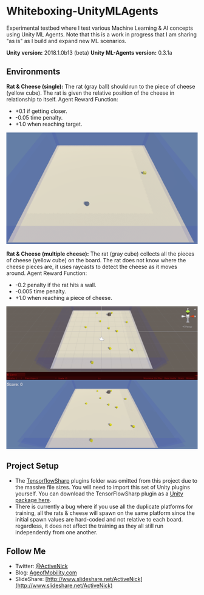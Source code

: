 # Whiteboxing-UnityMLAgents
Experimental testbed where I test various Machine Learning & AI concepts using Unity ML Agents. Note that this is a work in progress that I am sharing "as is" as I build and expand new ML scenarios.

**Unity version:** 2018.1.0b13 (beta)
**Unity ML-Agents version:** 0.3.1a

## Environments
**Rat & Cheese (single):** The rat (gray ball) should run to the piece of cheese (yellow cube). The rat is given the relative position of the cheese in relationship to itself. Agent Reward Function: 
* +0.1 if getting closer.
* -0.05 time penalty.
* +1.0 when reaching target.

![Rat & Cheese (single) at runtime after training](Screenshots/RatCheese-Runtime02.gif)

**Rat & Cheese (multiple cheese):** The rat (gray cube) collects all the pieces of cheese (yellow cube) on the board. The rat does not know where the cheese pieces are, it uses raycasts to detect the cheese as it moves around. Agent Reward Function: 
* -0.2 penalty if the rat hits a wall.
* -0.005 time penalty.
* +1.0 when reaching a piece of cheese.

![Rat & Cheese (multiple cheese) at runtime after training](Screenshots/RatsAndCheese-Runtime03.gif)

## Project Setup
* The [TensorflowSharp](https://github.com/Unity-Technologies/ml-agents/blob/master/docs/Background-TensorFlow.md#tensorflowsharp) plugins folder was omitted from this project due to the massive file sizes. You will need to import this set of Unity plugins yourself. You can download the TensorFlowSharp plugin as a [Unity package here](https://s3.amazonaws.com/unity-ml-agents/0.3/TFSharpPlugin.unitypackage).
* There is currently a bug where if you use all the duplicate platforms for training, all the rats & cheese will spawn on the same platform since the initial spawn values are hard-coded and not relative to each board. regardless, it does not affect the training as they all still run independently from one another.

## Follow Me
* Twitter: [@ActiveNick](http://twitter.com/ActiveNick)
* Blog: [AgeofMobility.com](http://AgeofMobility.com)
* SlideShare: [http://www.slideshare.net/ActiveNick](http://www.slideshare.net/ActiveNick)

